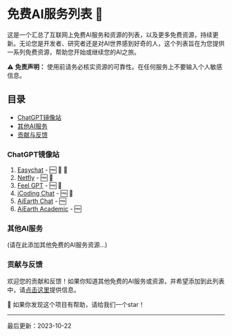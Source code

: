 # 免费AI服务列表 🚀

这是一个汇总了互联网上免费AI服务和资源的列表，以及更多免费资源，持续更新。无论您是开发者、研究者还是对AI世界感到好奇的人，这个列表旨在为您提供一系列免费资源，帮助您开始或继续您的AI之旅。

⚠️ **免责声明：** 使用前请务必核实资源的可靠性。在任何服务上不要输入个人敏感信息。

## 目录
- [ChatGPT镜像站](#chatgpt镜像站)
- [其他AI服务](#其他ai服务)
- [贡献与反馈](#贡献与反馈)

### ChatGPT镜像站

1. [Easychat](https://free.easychat.work) - 🆓 💪 🧰
2. [Netfly](https://free.netfly.top) - 🆓 💪
3. [Feel GPT](https://feel-gpt.top) - 🆓 💪
4. [iCoding Chat](https://newpc.icoding.ink/) - 🆓 🧰
5. [AiEarth Chat](https://chat.aiearth.dev/) - 🆓
6. [AiEarth Academic](https://academic.aiearth.dev/) - 🆓

### 其他AI服务

(请在此添加其他免费的AI服务资源...)

### 贡献与反馈

欢迎您的贡献和反馈！如果你知道其他免费的AI服务或资源，并希望添加到此列表中，请[点击这里](链接到你的GitHub反馈或贡献页面)提供信息。

🌟 如果你发现这个项目有帮助，请给我们一个star！

---

最后更新：2023-10-22
